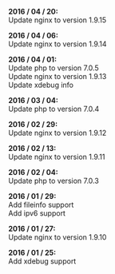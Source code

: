 **2016 / 04 / 20:**      
Update nginx to version 1.9.15  

**2016 / 04 / 06:**      
Update nginx to version 1.9.14   

**2016 / 04 / 01:**     
Update php to version 7.0.5   
Update nginx to version 1.9.13   
Update xdebug info   

**2016 / 03 / 04:**     
Update php to version 7.0.4   

**2016 / 02 / 29:**     
Update nginx to version 1.9.12   

**2016 / 02 / 13:**     
Update nginx to version 1.9.11   

**2016 / 02 / 04:**      
Update php to version 7.0.3   

**2016 / 01 / 29:**     
Add fileinfo support   
Add ipv6 support   

**2016 / 01 / 27:**     
Update nginx to version 1.9.10   

**2016 / 01 / 25:**    
Add xdebug support   
